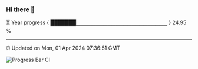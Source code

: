 ### Hi there 👋

⏳ Year progress { ███████▁▁▁▁▁▁▁▁▁▁▁▁▁▁▁▁▁▁▁▁▁▁▁ } 24.95 %

---

⏰ Updated on Mon, 01 Apr 2024 07:36:51 GMT

![Progress Bar CI](https://github.com/IshwaranRudhara/GIT-ACTION/workflows/Progress%20Bar%20CI/badge.svg)
